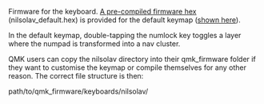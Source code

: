 Firmware for the keyboard. [A pre-compiled firmware hex](nilsolav_default.hex) (nilsolav_default.hex) is provided for the default keymap ([shown here](nilsolav/keymaps/default/keymap.c)).

In the default keymap, double-tapping the numlock key toggles a layer where the numpad is transformed into a nav cluster.

QMK users can copy the nilsolav directory into their qmk_firmware folder if they want to customise the keymap or compile themselves for any other reason. The correct file structure is then:

path/to/qmk_firmware/keyboards/nilsolav/

